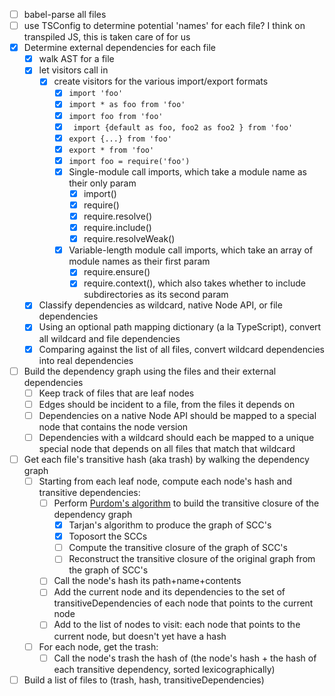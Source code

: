 - [ ] babel-parse all files
- [ ] use TSConfig to determine potential 'names' for each file? I think on transpiled JS, this is taken care of for us
- [X] Determine external dependencies for each file
    - [X] walk AST for a file
    - [x] let visitors call in
        - [x] create visitors for the various import/export formats
            - [x] `import 'foo'`
            - [x] `import * as foo from 'foo'`
            - [x] `import foo from 'foo'`
            - [x] ` import {default as foo, foo2 as foo2 } from 'foo'`
            - [x] `export {...} from 'foo'`
            - [x] `export * from 'foo'`
            - [x] `import foo = require('foo')`
            - [x] Single-module call imports, which take a module name as their only param
                - [x] import()
                - [x] require()
                - [x] require.resolve()
                - [x] require.include()
                - [x] require.resolveWeak()
            - [x] Variable-length module call imports, which take an array of module names as their first param
                - [x] require.ensure()
                - [x] require.context(), which also takes whether to include subdirectories as its second param
    - [X] Classify dependencies as wildcard, native Node API, or file dependencies
    - [X] Using an optional path mapping dictionary (a la TypeScript), convert all wildcard and file dependencies 
    - [X] Comparing against the list of all files, convert wildcard dependencies into real dependencies
- [ ] Build the dependency graph using the files and their external dependencies
    - [ ] Keep track of files that are leaf nodes
    - [ ] Edges should be incident to a file, from the files it depends on
    - [ ] Dependencies on a native Node API should be mapped to a special node that contains the node version
    - [ ] Dependencies with a wildcard should each be mapped to a unique special node that depends on all files that match that wildcard
- [ ] Get each file's transitive hash (aka trash) by walking the dependency graph
    - [ ] Starting from each leaf node, compute each node's hash and transitive dependencies:
        - [ ] Perform [Purdom's algorithm] to build the transitive closure of the dependency graph
            - [X] Tarjan's algorithm to produce the graph of SCC's
            - [X] Toposort the SCCs
            - [ ] Compute the transitive closure of the graph of SCC's
            - [ ] Reconstruct the transitive closure of the original graph from the graph of SCC's
        - [ ] Call the node's hash its path+name+contents
        - [ ] Add the current node and its dependencies to the set of transitiveDependencies of each node that points to the current node
        - [ ] Add to the list of nodes to visit: each node that points to the current node, but doesn't yet have a hash
    - [ ] For each node, get the trash:
        - [ ] Call the node's trash the hash of (the node's hash + the hash of each transitive dependency, sorted lexicographically)
    
- [ ] Build a list of files to (trash, hash, transitiveDependencies)

[Purdom's algorithm]:https://algowiki-project.org/en/Purdom's_algorithm#Macro_structure_of_the_algorithm